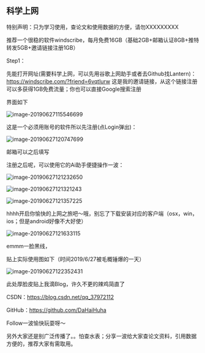 ## 科学上网

特别声明：只为学习使用，查论文和使用数据的方便，请勿XXXXXXXXX

推荐一个很稳的软件windscribe，每月免费16GB（基础2GB+邮箱认证8GB+推特转发5GB+邀请链接注册1GB）

Step1：

先能打开网址(需要科学上网，可以先用谷歌上网助手或者去Github找Lantern)：https://windscribe.com/?friend=6vqtlurw 这是我的邀请链接，从这个链接注册可以多获得1GB免费流量；你也可以直接Google搜索注册

界面如下

![image-20190627115546699](http://ww4.sinaimg.cn/large/006tNc79ly1g4fkrjm3g3j31ft0u0x6p.jpg)

这是一个必须用账号的软件所以先注册(点Login弹出)：

![image-20190627120747699](http://ww1.sinaimg.cn/large/006tNc79ly1g4fl3zl396j31f90u0k2t.jpg)

邮箱可以之后填写

注册之后呢，可以使用它的Ai助手便捷操作一波：

![image-20190627121232650](http://ww4.sinaimg.cn/large/006tNc79ly1g4fl8xlpxaj31c00u0arq.jpg)

![image-20190627121321243](http://ww4.sinaimg.cn/large/006tNc79ly1g4fl9rbj5uj30k00z00v5.jpg)

![image-20190627121357225](http://ww3.sinaimg.cn/large/006tNc79ly1g4fladspzsj30iw0m20up.jpg)

hhhh开启你愉快的上网之旅吧～哦，别忘了下载安装对应的客户端（osx，win，ios；但是android好像不大好使）

![image-20190627121633115](http://ww1.sinaimg.cn/large/006tNc79ly1g4fld3jx6ij30j00ggdgu.jpg)

emmm一脸黑线，

贴上实际使用图如下（时间2019/6/27被毛概锤爆的一天）

![image-20190627122352431](http://ww4.sinaimg.cn/large/006tNc79gy1g4flkqq4cjj30jc0cun4w.jpg)

此处厚脸皮贴上我滴Blog，许久不更的辣鸡简直了

CSDN：https://blog.csdn.net/qq_37972112

GitHub：https://github.com/DaHaiHuha

Follow一波愉快玩耍呀～

另外大家还是别广泛传播了。。怕查水表；分享一波给大家查论文资料，引用数据方便的，推荐大家有需取用。